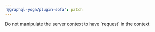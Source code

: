 ```yaml
---
'@graphql-yoga/plugin-sofa': patch
---
```


Do not manipulate the server context to have \`request\` in the context
